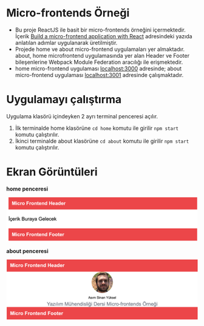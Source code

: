 # Micro-frontends Örneği
* Bu proje ReactJS ile basit bir micro-frontends örneğini içermektedir. İçerik [Build a micro-frontend application with React](https://blog.logrocket.com/build-micro-frontend-application-react/) adresindeki yazıda anlatılan adımlar uygulanarak üretilmiştir.
* Projede home ve about micro-frontend uygulamaları yer almaktadır. about, home microfrontend uygulamasında yer alan Header ve Footer bileşenlerine Webpack Module Federation aracılığı ile erişmektedir.
* home micro-frontend uygulaması [localhost:3000](http://localhost:3000) adresinde; about micro-frontend uygulaması [localhost:3001](http://localhost:3001) adresinde çalışmaktadır.

# Uygulamayı çalıştırma
Uygulama klasörü içindeyken 2 ayrı terminal penceresi açılır. 
1. İlk terminalde home klasörüne `cd home` komutu ile girilir `npm start` komutu çalıştırılır.
1. İkinci terminalde about klasörüne `cd about` komutu ile girilir `npm start` komutu çalıştırılır.

# Ekran Görüntüleri

**home penceresi**

![image](resimler/home.png)

**about penceresi**

![image](resimler/about.png)
